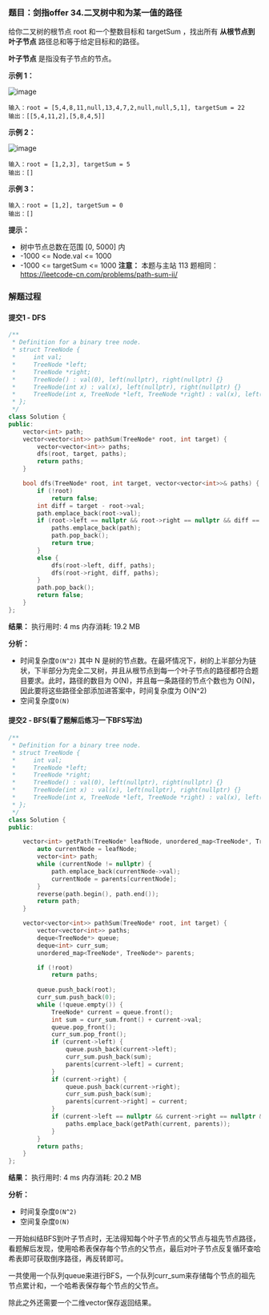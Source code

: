 ### 题目：剑指offer 34.二叉树中和为某一值的路径
给你二叉树的根节点 root 和一个整数目标和 targetSum ，找出所有 **从根节点到叶子节点** 路径总和等于给定目标和的路径。

**叶子节点** 是指没有子节点的节点。

**示例 1：**

![image](https://user-images.githubusercontent.com/41363767/163962575-a39f1ae3-d557-42d0-9172-07f6f7832e8d.png)

```
输入：root = [5,4,8,11,null,13,4,7,2,null,null,5,1], targetSum = 22
输出：[[5,4,11,2],[5,8,4,5]]
```

**示例 2：**

![image](https://user-images.githubusercontent.com/41363767/163962935-2dbfd7e5-cee8-461f-8db3-ad011d5677ed.png)
```
输入：root = [1,2,3], targetSum = 5
输出：[]
```
**示例 3：**

```
输入：root = [1,2], targetSum = 0
输出：[]
```

**提示：**
- 树中节点总数在范围 [0, 5000] 内
- -1000 <= Node.val <= 1000
- -1000 <= targetSum <= 1000
**注意：** 本题与主站 113 题相同：https://leetcode-cn.com/problems/path-sum-ii/


### 解题过程
#### 提交1 - DFS
```C++
/**
 * Definition for a binary tree node.
 * struct TreeNode {
 *     int val;
 *     TreeNode *left;
 *     TreeNode *right;
 *     TreeNode() : val(0), left(nullptr), right(nullptr) {}
 *     TreeNode(int x) : val(x), left(nullptr), right(nullptr) {}
 *     TreeNode(int x, TreeNode *left, TreeNode *right) : val(x), left(left), right(right) {}
 * };
 */
class Solution {
public:
    vector<int> path;
    vector<vector<int>> pathSum(TreeNode* root, int target) {
        vector<vector<int>> paths;
        dfs(root, target, paths);
        return paths;
    }

    bool dfs(TreeNode* root, int target, vector<vector<int>>& paths) {
        if (!root)
            return false;
        int diff = target - root->val;
        path.emplace_back(root->val);
        if (root->left == nullptr && root->right == nullptr && diff == 0) {
            paths.emplace_back(path);
            path.pop_back();
            return true;
        }
        else {
            dfs(root->left, diff, paths);
            dfs(root->right, diff, paths);
        }
        path.pop_back();
        return false;
    }
};

```
**结果：** 执行用时: 4 ms      内存消耗: 19.2 MB

**分析：**
- 时间复杂度`O(N^2)` 其中 N 是树的节点数。在最坏情况下，树的上半部分为链状，下半部分为完全二叉树，并且从根节点到每一个叶子节点的路径都符合题目要求。此时，路径的数目为 O(N)，并且每一条路径的节点个数也为 O(N)，因此要将这些路径全部添加进答案中，时间复杂度为 O(N^2)
- 空间复杂度`O(N)`

#### 提交2 - BFS(看了题解后练习一下BFS写法)
```C++
/**
 * Definition for a binary tree node.
 * struct TreeNode {
 *     int val;
 *     TreeNode *left;
 *     TreeNode *right;
 *     TreeNode() : val(0), left(nullptr), right(nullptr) {}
 *     TreeNode(int x) : val(x), left(nullptr), right(nullptr) {}
 *     TreeNode(int x, TreeNode *left, TreeNode *right) : val(x), left(left), right(right) {}
 * };
 */
class Solution {
public:

    vector<int> getPath(TreeNode* leafNode, unordered_map<TreeNode*, TreeNode*>& parents) {
        auto currentNode = leafNode;
        vector<int> path;
        while (currentNode != nullptr) {
            path.emplace_back(currentNode->val);
            currentNode = parents[currentNode];
        }
        reverse(path.begin(), path.end());
        return path;
    }

    vector<vector<int>> pathSum(TreeNode* root, int target) {
        vector<vector<int>> paths;
        deque<TreeNode*> queue;
        deque<int> curr_sum;
        unordered_map<TreeNode*, TreeNode*> parents;

        if (!root)
            return paths;
        
        queue.push_back(root);
        curr_sum.push_back(0);
        while (!queue.empty()) {
            TreeNode* current = queue.front();
            int sum = curr_sum.front() + current->val;
            queue.pop_front();
            curr_sum.pop_front();
            if (current->left) {
                queue.push_back(current->left);
                curr_sum.push_back(sum);
                parents[current->left] = current;
            }
            if (current->right) {
                queue.push_back(current->right);
                curr_sum.push_back(sum);
                parents[current->right] = current;
            }
            if (current->left == nullptr && current->right == nullptr && sum == target) {
                paths.emplace_back(getPath(current, parents));
            }
        }
        return paths;
    }
};

```
**结果：** 执行用时: 4 ms      内存消耗: 20.2 MB

**分析：**
- 时间复杂度`O(N^2)`
- 空间复杂度`O(N)`

一开始纠结BFS到叶子节点时，无法得知每个叶子节点的父节点与祖先节点路径，
看题解后发现，使用哈希表保存每个节点的父节点，最后对叶子节点反复循环查哈希表即可获取倒序路径，再反转即可。

一共使用一个队列queue来进行BFS，一个队列curr_sum来存储每个节点的祖先节点累计和，一个哈希表保存每个节点的父节点。

除此之外还需要一个二维vector保存返回结果。
